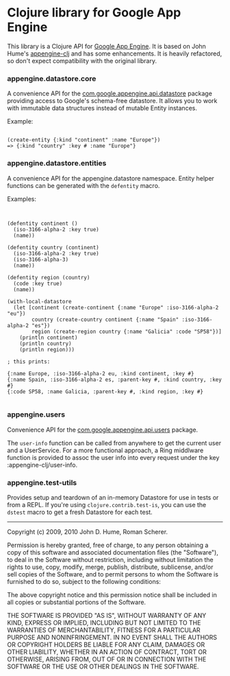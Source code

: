 # Clojure library for Google App Engine


This library is a Clojure API for [Google App
Engine](http://code.google.com/appengine). It is based on John Hume's
[appengine-clj](http://github.com/duelinmarkers/appengine-clj) and has
some enhancements. It is heavily refactored, so don't expect
compatibility with the original library.

### appengine.datastore.core

A convenience API for the
[com.google.appengine.api.datastore](http://code.google.com/appengine/docs/java/javadoc/index.html?com/google/appengine/api/datastore/package-tree.html)
package providing access to Google's schema-free datastore. It allows
you to work with immutable data structures instead of mutable Entity
instances.

Example:

<pre><code>
(create-entity {:kind "continent" :name "Europe"})
=> {:kind "country" :key #<Key Person(1138)> :name "Europe"}
</code></pre>

### appengine.datastore.entities

A convenience API for the appengine.datastore namespace. Entity helper
functions can be generated with the <code>defentity</code> macro.

Examples:

<pre><code>

(defentity continent ()
  (iso-3166-alpha-2 :key true)
  (name))

(defentity country (continent)
  (iso-3166-alpha-2 :key true)
  (iso-3166-alpha-3)
  (name))

(defentity region (country)
  (code :key true)
  (name))

(with-local-datastore
  (let [continent (create-continent {:name "Europe" :iso-3166-alpha-2 "eu"})
        country (create-country continent {:name "Spain" :iso-3166-alpha-2 "es"})
        region (create-region country {:name "Galicia" :code "SP58"})]
    (println continent)
    (println country)
    (println region)))

; this prints: 

{:name Europe, :iso-3166-alpha-2 eu, :kind continent, :key #<Key continent("eu")>}
{:name Spain, :iso-3166-alpha-2 es, :parent-key #<Key continent("eu")>, :kind country, :key #<Key continent("eu")/country("es")>}
{:code SP58, :name Galicia, :parent-key #<Key continent("eu")/country("es")>, :kind region, :key #<Key continent("eu")/country("es")/region("SP58")>}

</code></pre>

### appengine.users

Convenience API for the
[com.google.appengine.api.users](http://code.google.com/appengine/docs/java/javadoc/index.html?com/google/appengine/api/datastore/package-tree.html)
package.

The <code>user-info</code> function can be called from anywhere to get
the current user and a UserService.  For a more functional approach, a
Ring middlware function is provided to assoc the user info into every
request under the key :appengine-clj/user-info.



### appengine.test-utils

Provides setup and teardown of an in-memory Datastore for use in tests
or from a REPL.  If you're using <code>clojure.contrib.test-is</code>,
you can use the <code>dstest</code> macro to get a fresh Datastore for
each test.

---

Copyright (c) 2009, 2010 John D. Hume, Roman Scherer.

Permission is hereby granted, free of charge, to any person
obtaining a copy of this software and associated documentation
files (the "Software"), to deal in the Software without
restriction, including without limitation the rights to use,
copy, modify, merge, publish, distribute, sublicense, and/or sell
copies of the Software, and to permit persons to whom the
Software is furnished to do so, subject to the following
conditions:

The above copyright notice and this permission notice shall be
included in all copies or substantial portions of the Software.

THE SOFTWARE IS PROVIDED "AS IS", WITHOUT WARRANTY OF ANY KIND,
EXPRESS OR IMPLIED, INCLUDING BUT NOT LIMITED TO THE WARRANTIES
OF MERCHANTABILITY, FITNESS FOR A PARTICULAR PURPOSE AND
NONINFRINGEMENT. IN NO EVENT SHALL THE AUTHORS OR COPYRIGHT
HOLDERS BE LIABLE FOR ANY CLAIM, DAMAGES OR OTHER LIABILITY,
WHETHER IN AN ACTION OF CONTRACT, TORT OR OTHERWISE, ARISING
FROM, OUT OF OR IN CONNECTION WITH THE SOFTWARE OR THE USE OR
OTHER DEALINGS IN THE SOFTWARE.

